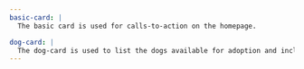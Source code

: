 ```yaml
---
basic-card: |
  The basic card is used for calls-to-action on the homepage.

dog-card: |
  The dog-card is used to list the dogs available for adoption and includes a picture of the dog and a button.
---
```

